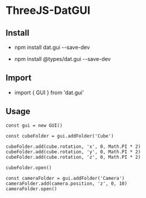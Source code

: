# ThreeJS-DatGUI

## Install

- npm install dat.gui --save-dev

- npm install @types/dat.gui --save-dev


## Import

- import { GUI } from 'dat.gui'


## Usage
```
const gui = new GUI()

const cubeFolder = gui.addFolder('Cube')

cubeFolder.add(cube.rotation, 'x', 0, Math.PI * 2)
cubeFolder.add(cube.rotation, 'y', 0, Math.PI * 2)
cubeFolder.add(cube.rotation, 'z', 0, Math.PI * 2)

cubeFolder.open()

const cameraFolder = gui.addFolder('Camera')
cameraFolder.add(camera.position, 'z', 0, 10)
cameraFolder.open()
```
